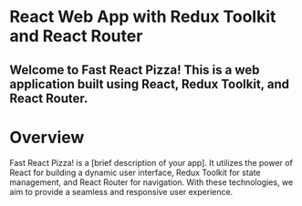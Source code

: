 # React Web App with Redux Toolkit and React Router

## Welcome to Fast React Pizza! This is a web application built using React, Redux Toolkit, and React Router.


# Overview
Fast React Pizza! is a [brief description of your app]. It utilizes the power of React for building a dynamic user interface, Redux Toolkit for state management, and React Router for navigation. With these technologies, we aim to provide a seamless and responsive user experience.
